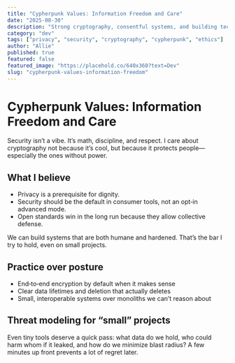 ```yaml
---
title: "Cypherpunk Values: Information Freedom and Care"
date: "2025-08-30"
description: "Strong cryptography, consentful systems, and building tech that respects people instead of extracting from them."
category: "dev"
tags: ["privacy", "security", "cryptography", "cypherpunk", "ethics"]
author: "Allie"
published: true
featured: false
featured_image: "https://placehold.co/640x360?text=Dev"
slug: "cypherpunk-values-information-freedom"
---
```


# Cypherpunk Values: Information Freedom and Care

Security isn’t a vibe. It’s math, discipline, and respect. I care about cryptography not because it’s cool, but because it protects people—especially the ones without power.

## What I believe

- Privacy is a prerequisite for dignity.
- Security should be the default in consumer tools, not an opt‑in advanced mode.
- Open standards win in the long run because they allow collective defense.

We can build systems that are both humane and hardened. That’s the bar I try to hold, even on small projects.

## Practice over posture

- End‑to‑end encryption by default when it makes sense
- Clear data lifetimes and deletion that actually deletes
- Small, interoperable systems over monoliths we can’t reason about

## Threat modeling for “small” projects

Even tiny tools deserve a quick pass: what data do we hold, who could harm whom if it leaked, and how do we minimize blast radius? A few minutes up front prevents a lot of regret later.
